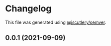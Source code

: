 # Changelog

This file was generated using [@jscutlery/semver](https://github.com/jscutlery/semver).

## 0.0.1 (2021-09-09)
